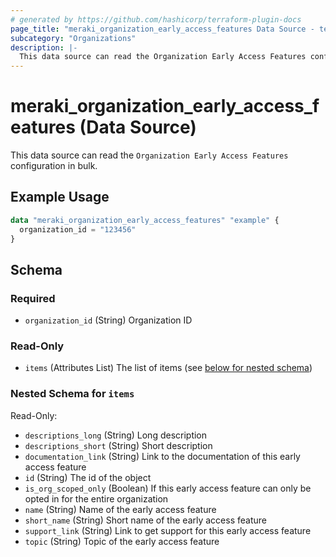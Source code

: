 ```yaml
---
# generated by https://github.com/hashicorp/terraform-plugin-docs
page_title: "meraki_organization_early_access_features Data Source - terraform-provider-meraki"
subcategory: "Organizations"
description: |-
  This data source can read the Organization Early Access Features configuration in bulk.
---
```


# meraki_organization_early_access_features (Data Source)

This data source can read the `Organization Early Access Features` configuration in bulk.

## Example Usage

```terraform
data "meraki_organization_early_access_features" "example" {
  organization_id = "123456"
}
```

<!-- schema generated by tfplugindocs -->
## Schema

### Required

- `organization_id` (String) Organization ID

### Read-Only

- `items` (Attributes List) The list of items (see [below for nested schema](#nestedatt--items))

<a id="nestedatt--items"></a>
### Nested Schema for `items`

Read-Only:

- `descriptions_long` (String) Long description
- `descriptions_short` (String) Short description
- `documentation_link` (String) Link to the documentation of this early access feature
- `id` (String) The id of the object
- `is_org_scoped_only` (Boolean) If this early access feature can only be opted in for the entire organization
- `name` (String) Name of the early access feature
- `short_name` (String) Short name of the early access feature
- `support_link` (String) Link to get support for this early access feature
- `topic` (String) Topic of the early access feature
